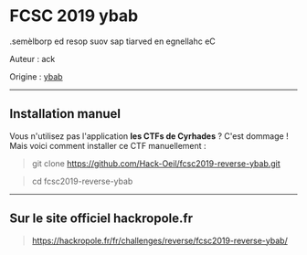 # FCSC 2019 ybab

.semèlborp ed resop suov sap tiarved en egnellahc eC


Auteur : ack

Origine : [ybab](https://hackropole.fr/fr/challenges/reverse/fcsc2019-reverse-ybab/)


-----------

## Installation manuel
Vous n'utilisez pas l'application **les CTFs de Cyrhades** ? C'est dommage !
Mais voici comment installer ce CTF manuellement :

> git clone https://github.com/Hack-Oeil/fcsc2019-reverse-ybab.git

> cd fcsc2019-reverse-ybab


-----------

## Sur le site officiel hackropole.fr
> https://hackropole.fr/fr/challenges/reverse/fcsc2019-reverse-ybab/